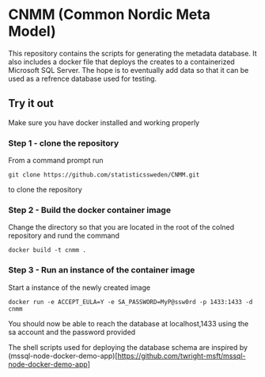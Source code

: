 # CNMM (Common Nordic Meta Model)
This repository contains the scripts for generating the metadata database. It also includes a docker file that deploys the creates to a containerized Microsoft SQL Server. The hope is to eventually add data so that it can be used as a refrence database used for testing.

## Try it out
Make sure you have docker installed and working properly

### Step 1 - clone the repository
From a command prompt run
```
git clone https://github.com/statisticssweden/CNMM.git
```
to clone the repository

### Step 2 - Build the docker container image
Change the directory so that you are located in the root of the colned repository and rund the command 
```
docker build -t cnmm .
```

### Step 3 - Run an instance of the container image
Start a instance of the newly created image
```
docker run -e ACCEPT_EULA=Y -e SA_PASSWORD=MyP@ssw0rd -p 1433:1433 -d cnmm
```

You should now be able to reach the database at localhost,1433 using the sa account and the password provided

The shell scripts used for deploying the database schema are inspired by (mssql-node-docker-demo-app)[https://github.com/twright-msft/mssql-node-docker-demo-app]
